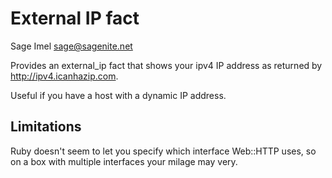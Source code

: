 # External IP fact

Sage Imel <sage@sagenite.net>

Provides an external_ip fact that shows your ipv4 IP address as returned by http://ipv4.icanhazip.com.

Useful if you have a host with a dynamic IP address.

## Limitations

Ruby doesn't seem to let you specify which interface Web::HTTP uses, so on a box with multiple interfaces your milage may very.
